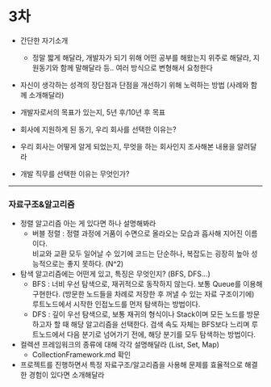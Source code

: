 # 3차
- 간단한 자기소개
  
    - 정말 짧게 해달라, 개발자가 되기 위해 어떤 공부를 해왔는지 위주로 해달라, 지원동기와 함께 말해달라 등.. 여러 방식으로 변형해서 요청한다

- 자신이 생각하는 성격의 장단점과 단점을 개선하기 위해 노력하는 방법 (사례와 함께 소개해달라)

- 개발자로서의 목표가 있는지, 5년 후/10년 후 목표

- 회사에 지원하게 된 동기, 우리 회사를 선택한 이유는?

- 우리 회사는 어떻게 알게 되었는지, 무엇을 하는 회사인지 조사해본 내용을 알려달라

- 개발 직무를 선택한 이유는 무엇인가?
---

### 자료구조&알고리즘

- 정렬 알고리즘 아는 게 있다면 하나 설명해봐라 
  - 버블 정렬 : 정렬 과정에 거품이 수면으로 올라오는 모습과 흡사해 지어진 이름이다.<br>
    비교와 교환 모두 일어날 수 있기에 코드는 단순하나, 복잡도는 굉장히 높아 성능적으로는 좋지 못하다. (N^2)
- 탐색 알고리즘에는 어떤게 있고, 특징은 무엇인지? (BFS, DFS...)
  - BFS : 너비 우선 탐색으로, 재귀적으로 동작하지 않는다. 보통 Queue를 이용해 구현한다. (방문한 노드들을 차례로 저장한 후 꺼낼 수 있는 자료 구조이기에)
    루트노드에서 시작한 인접노드를 먼저 탐색하는 방법이다.
  - DFS : 깊이 우선 탐색으로, 보통 재귀의 형식이나 Stack이며 모든 노드를 방문하고자 할 때 해당 알고리즘을 선택한다.
    검색 속도 자체는 BFS보다 느리며 루트노드에서 다음 분기로 넘어가기 전에, 해당 분기를 모두 탐색하는 방법이다.
- 컬렉션 프레임워크의 종류에 대해 각각 설명해달라 (List, Set, Map)
  - CollectionFramework.md 확인
- 프로젝트를 진행하면서 특정 자료구조/알고리즘을 사용해 문제를 효율적으로 해결한 경험이 있다면 소개해달라
